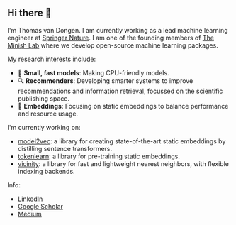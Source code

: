 ## Hi there 👋

I'm Thomas van Dongen. I am currently working as a lead machine learning engineer at [Springer Nature](https://www.springernature.com/gp). I am one of the founding members of [The Minish Lab](https://github.com/MinishLab) where we develop open-source machine learning packages.

My research interests include:
- 🚤 **Small, fast models**: Making CPU-friendly models.
- 🔍 **Recommenders**: Developing smarter systems to improve recommendations and information retrieval, focussed on the scientific publishing space.
- 🧩 **Embeddings**: Focusing on static embeddings to balance performance and resource usage.

I'm currently working on:
- [model2vec](https://github.com/MinishLab/model2vec): a library for creating state-of-the-art static embeddings by distilling sentence transformers.
- [tokenlearn](https://github.com/MinishLab/tokenlearn): a library for pre-training static embeddings.
- [vicinity](https://github.com/MinishLab/vicinity): a library for fast and lightweight nearest neighbors, with flexible indexing backends.

Info:
- [LinkedIn](https://www.linkedin.com/in/thomas-van-dongen/)
- [Google Scholar](https://scholar.google.com/citations?user=2Yc0IXMAAAAJ&hl=en)
- [Medium](https://medium.com/@thomasvandongen)
